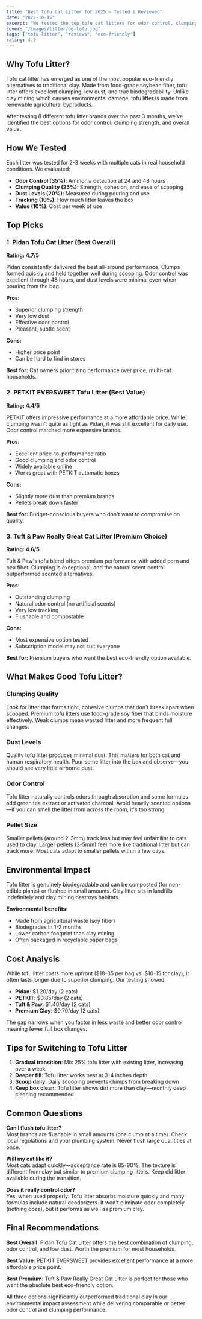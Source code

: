 ```yaml
---
title: "Best Tofu Cat Litter for 2025 — Tested & Reviewed"
date: "2025-10-15"
excerpt: "We tested the top tofu cat litters for odor control, clumping, dust levels, and environmental impact. Here are our favorite eco-friendly options that actually work."
cover: "/images/litter/og-tofu.jpg"
tags: ["tofu-litter", "reviews", "eco-friendly"]
rating: 4.5
---
```


## Why Tofu Litter?

Tofu cat litter has emerged as one of the most popular eco-friendly alternatives to traditional clay. Made from food-grade soybean fiber, tofu litter offers excellent clumping, low dust, and true biodegradability. Unlike clay mining which causes environmental damage, tofu litter is made from renewable agricultural byproducts.

After testing 8 different tofu litter brands over the past 3 months, we've identified the best options for odor control, clumping strength, and overall value.

## How We Tested

Each litter was tested for 2-3 weeks with multiple cats in real household conditions. We evaluated:

- **Odor Control (35%)**: Ammonia detection at 24 and 48 hours
- **Clumping Quality (25%)**: Strength, cohesion, and ease of scooping
- **Dust Levels (20%)**: Measured during pouring and use
- **Tracking (10%)**: How much litter leaves the box
- **Value (10%)**: Cost per week of use

## Top Picks

### 1. Pidan Tofu Cat Litter (Best Overall)

**Rating: 4.7/5**

Pidan consistently delivered the best all-around performance. Clumps formed quickly and held together well during scooping. Odor control was excellent through 48 hours, and dust levels were minimal even when pouring from the bag.

**Pros:**
- Superior clumping strength
- Very low dust
- Effective odor control
- Pleasant, subtle scent

**Cons:**
- Higher price point
- Can be hard to find in stores

**Best for:** Cat owners prioritizing performance over price, multi-cat households.

### 2. PETKIT EVERSWEET Tofu Litter (Best Value)

**Rating: 4.4/5**

PETKIT offers impressive performance at a more affordable price. While clumping wasn't quite as tight as Pidan, it was still excellent for daily use. Odor control matched more expensive brands.

**Pros:**
- Excellent price-to-performance ratio
- Good clumping and odor control
- Widely available online
- Works great with PETKIT automatic boxes

**Cons:**
- Slightly more dust than premium brands
- Pellets break down faster

**Best for:** Budget-conscious buyers who don't want to compromise on quality.

### 3. Tuft & Paw Really Great Cat Litter (Premium Choice)

**Rating: 4.6/5**

Tuft & Paw's tofu blend offers premium performance with added corn and pea fiber. Clumping is exceptional, and the natural scent control outperformed scented alternatives.

**Pros:**
- Outstanding clumping
- Natural odor control (no artificial scents)
- Very low tracking
- Flushable and compostable

**Cons:**
- Most expensive option tested
- Subscription model may not suit everyone

**Best for:** Premium buyers who want the best eco-friendly option available.

## What Makes Good Tofu Litter?

### Clumping Quality
Look for litter that forms tight, cohesive clumps that don't break apart when scooped. Premium tofu litters use food-grade soy fiber that binds moisture effectively. Weak clumps mean wasted litter and more frequent full changes.

### Dust Levels
Quality tofu litter produces minimal dust. This matters for both cat and human respiratory health. Pour some litter into the box and observe—you should see very little airborne dust.

### Odor Control
Tofu litter naturally controls odors through absorption and some formulas add green tea extract or activated charcoal. Avoid heavily scented options—if you can smell the litter from across the room, it's too strong.

### Pellet Size
Smaller pellets (around 2-3mm) track less but may feel unfamiliar to cats used to clay. Larger pellets (3-5mm) feel more like traditional litter but can track more. Most cats adapt to smaller pellets within a few days.

## Environmental Impact

Tofu litter is genuinely biodegradable and can be composted (for non-edible plants) or flushed in small amounts. Clay litter sits in landfills indefinitely and clay mining destroys habitats.

**Environmental benefits:**
- Made from agricultural waste (soy fiber)
- Biodegrades in 1-2 months
- Lower carbon footprint than clay mining
- Often packaged in recyclable paper bags

## Cost Analysis

While tofu litter costs more upfront ($18-35 per bag vs. $10-15 for clay), it often lasts longer due to superior clumping. Our testing showed:

- **Pidan**: $1.20/day (2 cats)
- **PETKIT**: $0.85/day (2 cats)  
- **Tuft & Paw**: $1.40/day (2 cats)
- **Premium Clay**: $0.70/day (2 cats)

The gap narrows when you factor in less waste and better odor control meaning fewer full box changes.

## Tips for Switching to Tofu Litter

1. **Gradual transition**: Mix 25% tofu litter with existing litter, increasing over a week
2. **Deeper fill**: Tofu litter works best at 3-4 inches depth
3. **Scoop daily**: Daily scooping prevents clumps from breaking down
4. **Keep box clean**: Tofu litter shows dirt more than clay—monthly deep cleaning recommended

## Common Questions

**Can I flush tofu litter?**  
Most brands are flushable in small amounts (one clump at a time). Check local regulations and your plumbing system. Never flush large quantities at once.

**Will my cat like it?**  
Most cats adapt quickly—acceptance rate is 85-90%. The texture is different from clay but similar to premium clumping litters. Keep old litter available during the transition.

**Does it really control odor?**  
Yes, when used properly. Tofu litter absorbs moisture quickly and many formulas include natural deodorizers. It won't eliminate odor completely (nothing does), but it performs as well as premium clay.

## Final Recommendations

**Best Overall**: Pidan Tofu Cat Litter offers the best combination of clumping, odor control, and low dust. Worth the premium for most households.

**Best Value**: PETKIT EVERSWEET provides excellent performance at a more affordable price point.

**Best Premium**: Tuft & Paw Really Great Cat Litter is perfect for those who want the absolute best eco-friendly option.

All three options significantly outperformed traditional clay in our environmental impact assessment while delivering comparable or better odor control and clumping performance.

